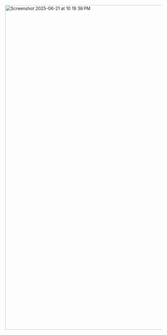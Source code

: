<img width="1045" alt="Screenshot 2025-06-21 at 10 19 38 PM" src="https://github.com/user-attachments/assets/810b8aee-4656-4484-9c86-91d1e35aa4ef" />
